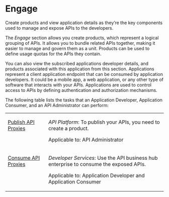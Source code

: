 <!-- loio10368454938c4dda91675172517e2e01 -->

# Engage

Create products and view application details as they’re the key components used to manage and expose APIs to the developers.

The *Engage* section allows you create products, which represent a logical grouping of APIs. It allows you to bundle related APIs together, making it easier to manage and govern them as a unit. Products can be used to define usage quotas for the APIs they contain.

You can also view the subscribed applications developer details, and products associated with this application from this section. Applications represent a client application endpoint that can be consumed by application developers. It could be a mobile app, a web application, or any other type of software that interacts with your APIs. Applications are used to control access to APIs by defining authentication and authorization mechanisms.

The following table lists the tasks that an Application Developer, Application Consumer, and an API Administrator can perform:


<table>
<tr>
<td valign="top">

[Publish API Proxies](publish-api-proxies-75a4a11.md) 

</td>
<td valign="top">

*API Platform*: To publish your APIs, you need to create a product.

Applicable to: API Administrator

</td>
</tr>
<tr>
<td valign="top">

[Consume API Proxies](consume-api-proxies-ea561e4.md) 

</td>
<td valign="top">

*Developer Services*: Use the API business hub enterprise to consume the exposed APIs.

Applicable to: Application Developer and Application Consumer

</td>
</tr>
</table>


